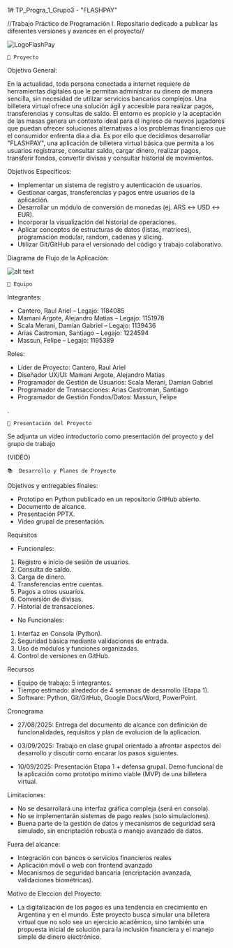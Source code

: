 1# TP_Progra_1_Grupo3 - "FLASHPAY"

//Trabajo Práctico de Programación I. Repositario dedicado a publicar las diferentes versiones y avances en el proyecto//

![LogoFlashPay](https://raw.githubusercontent.com/raull127/TP_Progra_1_Grupo3__FLASHPAY/refs/heads/main/LogoProvisionalLiveFP.PNG) 

    📝 Proyecto

   Objetivo General:

En la actualidad, toda persona conectada a internet requiere de herramientas digitales que le permitan administrar su dinero de manera sencilla, sin necesidad de utilizar servicios bancarios complejos. Una billetera virtual ofrece una solución ágil y accesible para realizar pagos, transferencias y consultas de saldo. El entorno es propicio y la aceptación de las masas genera un contexto ideal para el ingreso de nuevos jugadores que puedan ofrecer soluciones alternativas a los problemas financieros que el consumidor enfrenta dia a dia.
Es por ello que decidimos desarrollar "FLASHPAY", una aplicación de billetera virtual básica que permita a los usuarios registrarse, consultar saldo, cargar dinero, realizar pagos, transferir fondos, convertir divisas y consultar historial de movimientos.

   Objetivos Específicos:
- Implementar un sistema de registro y autenticación de usuarios.
- Gestionar cargas, transferencias y pagos entre usuarios de la aplicación.
- Desarrollar un módulo de conversión de monedas (ej. ARS ↔ USD ↔ EUR).
- Incorporar la visualización del historial de operaciones.
- Aplicar conceptos de estructuras de datos (listas, matrices), programación modular, random, cadenas y slicing.
- Utilizar Git/GitHub para el versionado del código y trabajo colaborativo.


Diagrama de Flujo de la Aplicación:
  
![alt text](https://raw.githubusercontent.com/raull127/TP_Progra_1_Grupo3__FLASHPAY/refs/heads/main/DiagramaAppWallet.png)

    👥 Equipo 

Integrantes:
- Cantero, Raul Ariel – Legajo: 1184085
- Mamani Argote, Alejandro Matias  – Legajo: 1151978
- Scala Merani, Damian Gabriel – Legajo: 1139436
- Arias Castroman, Santiago – Legajo: 1224594
- Massun, Felipe – Legajo: 1195389

Roles:
- Líder de Proyecto:  Cantero, Raul Ariel
- Diseñador UX/UI: Mamani Argote, Alejandro Matias
- Programador de Gestión de Usuarios: Scala Merani, Damian Gabriel
- Programador de Transacciones: Arias Castroman, Santiago
- Programador de Gestión Fondos/Datos: Massun, Felipe

.

    🎥 Presentación del Proyecto

Se adjunta un video introductorio como presentación del proyecto y del grupo de trabajo

 (VIDEO)


    📚  Desarrollo y Planes de Proyecto

Objetivos y entregables finales:
- Prototipo en Python publicado en un repositorio GitHub abierto.
- Documento de alcance.
- Presentación PPTX.
- Video grupal de presentación.
 
 Requisitos

- Funcionales:
1. Registro e inicio de sesión de usuarios.
2. Consulta de saldo.
3. Carga de dinero.
4. Transferencias entre cuentas.
5. Pagos a otros usuarios.
6. Conversión de divisas.
7. Historial de transacciones.

- No Funcionales:
1. Interfaz en Consola (Python).
2. Seguridad básica mediante validaciones de entrada.
3. Uso de módulos y funciones organizadas.
4. Control de versiones en GitHub.

  
Recursos
- Equipo de trabajo: 5 integrantes.
- Tiempo estimado: alrededor de 4 semanas de desarrollo (Etapa 1).
- Software: Python, Git/GitHub, Google Docs/Word, PowerPoint.


Cronograma

- 27/08/2025: Entrega del documento de alcance con definición de funcionalidades, requisitos y plan de evolucion de la aplicacion.  

- 03/09/2025: Trabajo en clase grupal orientado a afrontar aspectos del desarrollo y discutir como encarar los pasos siguientes.   

- 10/09/2025: Presentación Etapa 1 + defensa grupal. Demo funcional de la aplicación como prototipo mínimo viable (MVP) de una billetera virtual.   

Limitaciones:
- No se desarrollará una interfaz gráfica compleja (será en consola).
- No se implementarán sistemas de pago reales (solo simulaciones).
- Buena parte de la gestión de datos y mecanismos de seguridad será simulado, sin encriptación robusta o manejo avanzado de datos.

Fuera del alcance:
- Integración con bancos o servicios financieros reales
- Aplicación móvil o web con frontend avanzado
- Mecanismos de seguridad bancaria (encriptación avanzada, validaciones biométricas).

Motivo de Eleccion del Proyecto:

- La digitalización de los pagos es una tendencia en crecimiento en Argentina y en el mundo. Este proyecto busca simular una billetera virtual que no solo sea un ejercicio académico, sino también una propuesta inicial de solución para la inclusión financiera y el manejo simple de dinero electrónico.



